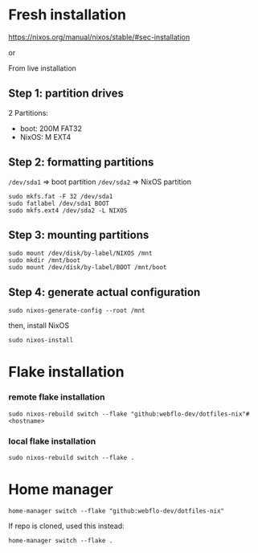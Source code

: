 # Fresh installation

https://nixos.org/manual/nixos/stable/#sec-installation

or 

From live installation

## Step 1: partition drives

2 Partitions:
* boot: 200M FAT32
* NixOS: <rest of the SSD>M EXT4

## Step 2: formatting partitions

`/dev/sda1` => boot partition
`/dev/sda2` => NixOS partition

```
sudo mkfs.fat -F 32 /dev/sda1
sudo fatlabel /dev/sda1 BOOT
sudo mkfs.ext4 /dev/sda2 -L NIXOS
```

## Step 3: mounting partitions

```
sudo mount /dev/disk/by-label/NIXOS /mnt
sudo mkdir /mnt/boot
sudo mount /dev/disk/by-label/BOOT /mnt/boot
```

## Step 4: generate actual configuration

```
sudo nixos-generate-config --root /mnt
```

then, install NixOS
```
sudo nixos-install
```

# Flake installation


### remote flake installation

```
sudo nixos-rebuild switch --flake "github:webflo-dev/dotfiles-nix"#<hostname>
```

### local flake installation
```
sudo nixos-rebuild switch --flake .
```

# Home manager

```
home-manager switch --flake "github:webflo-dev/dotfiles-nix"
```

If repo is cloned, used this instead:
```
home-manager switch --flake .
```